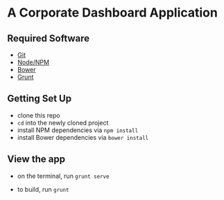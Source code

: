 # A Corporate Dashboard Application

## Required Software

* [Git](https://git-scm.com/)
* [Node/NPM](https://nodejs.org/en/)
* [Bower](http://bower.io/)
* [Grunt](http://gruntjs.com/)

## Getting Set Up

* clone this repo
* `cd` into the newly cloned project
* install NPM dependencies via `npm install`
* install Bower dependencies via `bower install`

## View the app

* on the terminal, run `grunt serve`

* to build, run `grunt`

